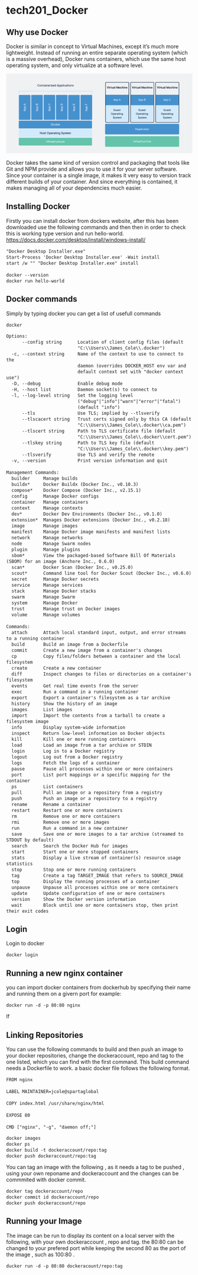 # tech201_Docker

## Why use Docker

Docker is similar in concept to Virtual Machines, except it’s much more lightweight. Instead of running an entire separate operating system (which is a massive overhead), Docker runs containers, which use the same host operating system, and only virtualize at a software level.

![Alt text](Capture.PNG)

Docker takes the same kind of version control and packaging that tools like Git and NPM provide and allows you to use it for your server software. Since your container is a single image, it makes it very easy to version track different builds of your container. And since everything is contained, it makes managing all of your dependencies much easier.

## Installing Docker

Firstly you can install docker from dockers website, after this has been downloaded use the following commands and then then in order to check this is working type version and run hello-world.
https://docs.docker.com/desktop/install/windows-install/
```
"Docker Desktop Installer.exe"
Start-Process 'Docker Desktop Installer.exe' -Wait install
start /w "" "Docker Desktop Installer.exe" install

docker --version
docker run hello-world
```

## Docker commands

Simply by typing docker you can get a list of usefull commands

```
docker
```

```
Options:
      --config string      Location of client config files (default
                           "C:\\Users\\James_Cole\\.docker")
  -c, --context string     Name of the context to use to connect to the
                           daemon (overrides DOCKER_HOST env var and
                           default context set with "docker context use")
  -D, --debug              Enable debug mode
  -H, --host list          Daemon socket(s) to connect to
  -l, --log-level string   Set the logging level
                           ("debug"|"info"|"warn"|"error"|"fatal")
                           (default "info")
      --tls                Use TLS; implied by --tlsverify
      --tlscacert string   Trust certs signed only by this CA (default
                           "C:\\Users\\James_Cole\\.docker\\ca.pem")
      --tlscert string     Path to TLS certificate file (default
                           "C:\\Users\\James_Cole\\.docker\\cert.pem")
      --tlskey string      Path to TLS key file (default
                           "C:\\Users\\James_Cole\\.docker\\key.pem")
      --tlsverify          Use TLS and verify the remote
  -v, --version            Print version information and quit

Management Commands:
  builder     Manage builds
  buildx*     Docker Buildx (Docker Inc., v0.10.3)
  compose*    Docker Compose (Docker Inc., v2.15.1)
  config      Manage Docker configs
  container   Manage containers
  context     Manage contexts
  dev*        Docker Dev Environments (Docker Inc., v0.1.0)
  extension*  Manages Docker extensions (Docker Inc., v0.2.18)
  image       Manage images
  manifest    Manage Docker image manifests and manifest lists
  network     Manage networks
  node        Manage Swarm nodes
  plugin      Manage plugins
  sbom*       View the packaged-based Software Bill Of Materials (SBOM) for an image (Anchore Inc., 0.6.0)
  scan*       Docker Scan (Docker Inc., v0.25.0)
  scout*      Command line tool for Docker Scout (Docker Inc., v0.6.0)
  secret      Manage Docker secrets
  service     Manage services
  stack       Manage Docker stacks
  swarm       Manage Swarm
  system      Manage Docker
  trust       Manage trust on Docker images
  volume      Manage volumes

Commands:
  attach      Attach local standard input, output, and error streams to a running container
  build       Build an image from a Dockerfile
  commit      Create a new image from a container's changes
  cp          Copy files/folders between a container and the local filesystem
  create      Create a new container
  diff        Inspect changes to files or directories on a container's filesystem
  events      Get real time events from the server
  exec        Run a command in a running container
  export      Export a container's filesystem as a tar archive
  history     Show the history of an image
  images      List images
  import      Import the contents from a tarball to create a filesystem image
  info        Display system-wide information
  inspect     Return low-level information on Docker objects
  kill        Kill one or more running containers
  load        Load an image from a tar archive or STDIN
  login       Log in to a Docker registry
  logout      Log out from a Docker registry
  logs        Fetch the logs of a container
  pause       Pause all processes within one or more containers
  port        List port mappings or a specific mapping for the container
  ps          List containers
  pull        Pull an image or a repository from a registry
  push        Push an image or a repository to a registry
  rename      Rename a container
  restart     Restart one or more containers
  rm          Remove one or more containers
  rmi         Remove one or more images
  run         Run a command in a new container
  save        Save one or more images to a tar archive (streamed to STDOUT by default)
  search      Search the Docker Hub for images
  start       Start one or more stopped containers
  stats       Display a live stream of container(s) resource usage statistics
  stop        Stop one or more running containers
  tag         Create a tag TARGET_IMAGE that refers to SOURCE_IMAGE
  top         Display the running processes of a container
  unpause     Unpause all processes within one or more containers
  update      Update configuration of one or more containers
  version     Show the Docker version information
  wait        Block until one or more containers stop, then print their exit codes
```

## Login

Login to docker 

```
docker login
```
## Running a new nginx container

you can import docker containers from dockerhub by specifying their name and running them on a givern port for example:

```
docker run -d -p 80:80 nginx
```
If 
## Linking Repositories

You can use the following commands to build and then push an image to your docker repositories, change the dockeraccount, repo and tag to the one listed, which you can find with the first command. This build command needs a Dockerfile to work.
a basic docker file follows the following format.

```
FROM nginx

LABEL MAINTAINER=jcole@spartaglobal

COPY index.html /usr/share/nginx/html

EXPOSE 80

CMD ["nginx", "-g", "daemon off;"]
```

```
docker images
docker ps
docker build -t dockeraccount/repo:tag
docker push dockeraccount/repo:tag

```

You can tag an image with the following , as it needs a tag to be pushed , using your own reponame and dockeraccount and the changes can be commmited with docker commit.

```
docker tag dockeraccount/repo
docker commit id dockeraccount/repo
docker push dockeraccount/repo
```

## Running your Image

The image can be run to display its content on a local server with the following, with your own dockeraccount , repo and tag. the 80:80 can be changed to your prefered port while keeping the second 80 as the port of the image , such as 100:80 .

```
ducker run -d -p 80:80 dockeracount/repo:tag